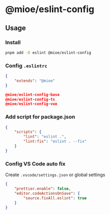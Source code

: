 # @mioe/eslint-config

## Usage

### Install
```bash
pnpm add -D eslint @mioe/eslint-config
```

### Config `.eslintrc`
```json
{
	"extends": "@mioe"
}

@mioe/eslint-config-base
@mioe/eslint-config-ts
@mioe/eslint-config-vue
```

### Add script for package.json
```json
{
	"scripts": {
		"lint": "eslint .",
		"lint:fix": "eslint . --fix"
	}
}
```

### Config VS Code auto fix
Create `.vscode/settings.json` or global settings
```json
{
	"prettier.enable": false,
	"editor.codeActionsOnSave": {
		"source.fixAll.eslint": true
	}
}
```
